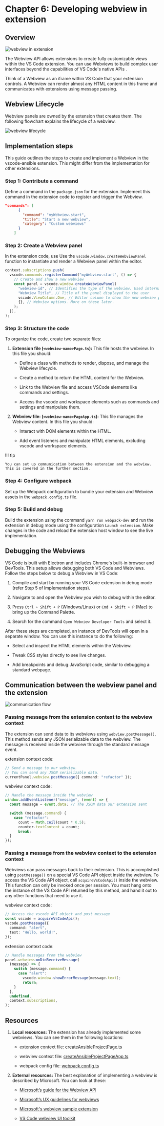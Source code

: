 # Chapter 6: Developing webview in extension

## Overview

![webview in extension](media/webview-in-extension.png)

The Webview API allows extensions to create fully customizable views within the VS
Code extension. You can use Webviews to build complex user interfaces beyond  the
capabilities of VS Code's native APIs .

Think of a Webview as an iframe within VS Code that your extension controls. A
Webview can render almost any HTML content in this frame and communicates with
extensions using message passing.

## Webview Lifecycle

Webview panels are owned by the extension that creates them. The following
flowchart explains the lifecycle of a webview.

![webview lifecycle](media/webview-lifecycle.png)

## Implementation steps

This guide outlines the steps to create and implement a Webview
in the vscode-ansible extension. 
This might differ from the implementation for other extensions.

### Step 1: Contribute a command

Define a command in the `package.json` for the extension. Implement this command
in the extension code to register and trigger the Webview.

```json
"commands": [
      {
        "command": "myWebview.start",
        "title": "Start a new webview",
        "category": "Custom webviews"
      }
    ]
```

### Step 2: Create a Webview panel

In the extension code, use Use the `vscode.window.createWebviewPanel` function
to instantiate and render a Webview panel within the editor.

```typescript
context.subscriptions.push(
  vscode.commands.registerCommand("myWebview.start", () => {
    // Create and show a new webview
    const panel = vscode.window.createWebviewPanel(
      "webview-id", // Identifies the type of the webview. Used internally
      "Webview Title", // Title of the panel displayed to the user
      vscode.ViewColumn.One, // Editor column to show the new webview panel in.
      {}, // Webview options. More on these later.
    );
  }),
);
```

### Step 3: Structure the code

To organize the code, create two separate files:

1.  **Extension file (`<webview-name>Page.ts`):** This file hosts the webview.
    In this file you should:

    - Define a class with methods to render, dispose, and manage the Webview
      lifecycle.

    - Create a method to return the HTML content for the Webview.

    - Link to the Webview file and access VSCode elements like commands and
      settings.

    - Access the vscode and workspace elements such as commands and settings and
      manipulate them.

2.  **Webview file: (`<webview-name>PageApp.ts`):** This file manages the
    Webview content. In this file you should:

    - Interact with DOM elements within the HTML.

    - Add event listeners and manipulate HTML elements, excluding vscode and
      workspace elements.

!!! tip

    You can set up communication between the extension and the webview. This is covered in the further section.

### Step 4: Configure webpack

Set up the Webpack configuration to bundle your extension and Webview assets in
the `webpack.config.ts` file.

### Step 5: Build and debug

Build the extension using the command `yarn run webpack-dev` and run the
extension in debug mode using the configuration `Launch extension`. Make changes
in the code and reload the extension host window to see the live implementation.

## Debugging the Webviews

VS Code is built with Electron and includes Chrome's built-in
browser and DevTools. This setup allows debugging both VS Code and Webviews.
Follow the steps below to debug a Webview in VS Code:

1. Compile and start by running your VS Code extension in debug mode (refer Step
   5 of Implementation steps).

2. Navigate to and open the Webview you wish to debug within the editor.

3. Press `Ctrl + Shift + P` (Windows/Linux) or `Cmd + Shift + P` (Mac) to bring
   up the Command Palette.

4. Search for the command `Open Webview Developer Tools` and select it.

After these steps are completed, an instance of DevTools will open in a separate
window. You can use this instance to do the following:

- Select and inspect the HTML elements within the Webview.

- Tweak CSS styles directly to see live changes.

- Add breakpoints and debug JavaScript code, similar to debugging a standard
  webpage.

## Communication between the webview panel and the extension

![communication flow](media/webview-communication-flow.png)

### Passing message from the extension context to the webview context

The extension can send data to its webviews using `webview.postMessage()`. This
method sends any JSON serializable data to the webview. The message is received
inside the webview through the standard message event.

extension context code:

```typescript
// Send a message to our webview.
// You can send any JSON serializable data.
currentPanel.webview.postMessage({ command: "refactor" });
```

webview context code:

```typescript
// Handle the message inside the webview
window.addEventListener("message", (event) => {
  const message = event.data; // The JSON data our extension sent

  switch (message.command) {
    case "refactor":
      count = Math.ceil(count * 0.5);
      counter.textContent = count;
      break;
  }
});
```

### Passing a message from the webview context to the extension context

Webviews can pass messages back to their extension. This is accomplished using
`postMessage()` on a special VS Code API object inside the webview. To access
the VS Code API object, call `acquireVsCodeApi()` inside the webview. This
function can only be invoked once per session. You must hang onto the instance
of the VS Code API returned by this method, and hand it out to any other
functions that need to use it.

webview context code:

```typescript
// Access the vscode API object and post message
const vscode = acquireVsCodeApi();
vscode.postMessage({
  command: "alert",
  text: "Hello, world!",
});
```

extension context code:

```typescript
// Handle messages from the webview
panel.webview.onDidReceiveMessage(
  (message) => {
    switch (message.command) {
      case "alert":
        vscode.window.showErrorMessage(message.text);
        return;
    }
  },
  undefined,
  context.subscriptions,
);
```

## Resources

1.  **Local resources:** The extension has already implemented some webviews.
    You can see them in the following locations:

    - extension context file:
      [createAnsibleProjectPage.ts](https://github.com/ansible/vscode-ansible/blob/main/src/features/contentCreator/createAnsibleProjectPage.ts)

    - webview context file:
      [createAnsibleProjectPageApp.ts](https://github.com/ansible/vscode-ansible/blob/main/src/webview/apps/contentCreator/createAnsibleProjectPageApp.ts)

    - webpack config file:
      [webpack.config.ts](https://github.com/ansible/vscode-ansible/blob/main/webpack.config.ts)

2.  **External resources:** The best explanation of implementing a webview is
    described by Microsoft. You can look at these:

    - [Microsoft’s guide for the Webview API](https://code.visualstudio.com/api/extension-guides/webview)

    - [Microsoft’s UX guidelines for webviews](https://code.visualstudio.com/api/ux-guidelines/webviews)

    - [Microsoft's webview sample extension](https://github.com/microsoft/vscode-extension-samples/blob/main/webview-sample/README.md)

    - [VS Code webview UI toolkit](https://github.com/microsoft/vscode-webview-ui-toolkit)
